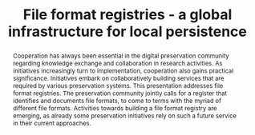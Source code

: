 ---
abstract: 'Cooperation has always been essential in the digital preservation community
  regarding knowledge exchange and collaboration in research activities. As initiatives
  increasingly turn to implementation, cooperation also gains practical significance.
  Initiatives embark on collaboratively building services that are required by various
  preservation systems.

  This presentation addresses file format registries. The preservation community jointly
  calls for a register that identifies and documents file formats, to come to terms
  with the myriad of different file formats. Activities towards building a file format
  registry are emerging, as already some preservation initiatives rely on such a future
  service in their current approaches.'
creators:
- Andreas Aschenbrenner
date: null
document_url: https://services.phaidra.univie.ac.at/api/object/o:295015/download
grand_parent: iPRES
institutions: []
keywords:
- beijing
landing_page_url: https://phaidra.univie.ac.at/o:295015
language: eng
layout: publication
license: CC BY-SA 3.0 AT
notes_url: null
parent: iPRES 2004
publication_type: presentation
size: 242580
slides_url: null
source_name: iPRES
stream_url: null
title: File format registries - a global infrastructure for local persistence
year: 2004
---